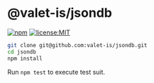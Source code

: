 # @valet-is/jsondb

[![npm](https://img.shields.io/npm/v/@valet-is/jsondb?style=flat-square)](https://www.npmjs.com/package/@valet-is/jsondb)
[![license:MIT](https://img.shields.io/npm/l/@valet-is/jsondb?style=flat-square)](https://github.com/valet-is/jsondb/blob/master/LICENSE)

```bash
git clone git@github.com:valet-is/jsondb.git
cd jsondb
npm install
```

Run `npm test` to execute test suit.
